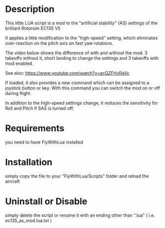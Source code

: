 Description
===========

This little LUA script is a mod to the "artificial stability" (AS) settings of the brilliant Rotorsim EC135 V5

 

It applies a little modification to the "high-speed" setting, which eliminates over-reaction on the pitch axis on fast yaw rotations.
 

The video below shows the difference of with and without the mod. 3 takeoffs without it, short landing to change the settings and 3 takeoffs with mod enabled. 


See also:  https://www.youtube.com/watch?v=acQZFHvRaVc

If loaded, it also provides a new command which can be assigned to a joystick button or key. With this command you can switch the mod on or off during flight.

In addition to the high-speed settings change, it reduces the sensitivity for Roll and Pitch if SAS is turned off.

  


Requirements
============

you need to have FlyWithLua installed

 

Installation
============

simply copy the file to your "FlyWithLua/Scripts" folder and reload the aircraft

 

Uninstall or Disable
====================

simply delete the script or rename it with an ending other than ".lua" ( i.e. ec135_as_mod.lua.txt ) 

